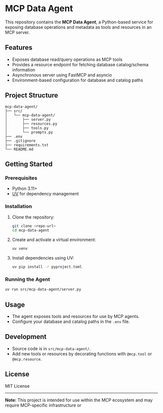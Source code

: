 # MCP Data Agent

This repository contains the **MCP Data Agent**, a Python-based service for exposing database operations and metadata as tools and resources in an MCP server.

## Features

- Exposes database read/query operations as MCP tools
- Provides a resource endpoint for fetching database catalog/schema information
- Asynchronous server using FastMCP and asyncio
- Environment-based configuration for database and catalog paths

## Project Structure

```
mcp-data-agent/
├── src/
│   └── mcp-data-agent/
│       ├── server.py
│       ├── resources.py
│       ├── tools.py
│       └── prompts.py
├── .env
├── .gitignore
├── requirements.txt
└── README.md
```

## Getting Started

### Prerequisites

- Python 3.11+
- [UV](https://github.com/astral-sh/uv) for dependency management

### Installation

1. Clone the repository:
    ```sh
    git clone <repo-url>
    cd mcp-data-agent
    ```

2. Create and activate a virtual environment:
    ```sh
    uv venv
    ```

3. Install dependencies using UV:
    ```sh
    uv pip install -r pyproject.toml
    ```


### Running the Agent

```sh
uv run src/mcp-data-agent/server.py
```


## Usage

- The agent exposes tools and resources for use by MCP agents.
- Configure your database and catalog paths in the `.env` file.

## Development

- Source code is in `src/mcp-data-agent/`.
- Add new tools or resources by decorating functions with `@mcp.tool` or `@mcp.resource`.

## License

MIT License

---

**Note:** This project is intended for use within the MCP ecosystem and may require MCP-specific infrastructure or